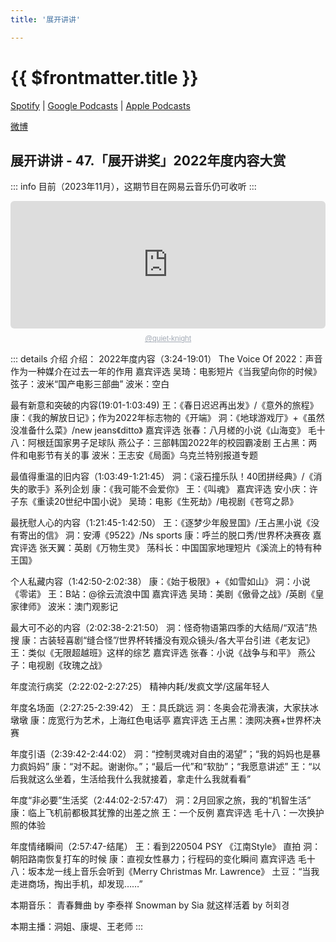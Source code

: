 ```yaml
---
title: '展开讲讲'

---
```


# {{ $frontmatter.title }}

[Spotify](https://open.spotify.com/show/5AyxeBKaGFxleNi47OvfEl) | [Google Podcasts](https://podcasts.google.com/feed/aHR0cHM6Ly93d3cueGltYWxheWEuY29tL2FsYnVtLzI0NjcyMDIxLnhtbA) | [Apple Podcasts](https://podcasts.apple.com/cn/podcast/%E5%B1%95%E5%BC%80%E8%AE%B2%E8%AE%B2/id1470561691)

[微博](https://weibo.com/u/7265558619)

## 展开讲讲 - 47.「展开讲奖」2022年度内容大赏

::: info
目前（2023年11月），这期节目在网易云音乐仍可收听
:::

<div style="height: 228px; width: 100%;"><iframe src="https://audio.com/embed/audio/1783543926171453?theme=light"    style="display:block; border-radius: 6px; border: none; height: 204px; width: 100%;"></iframe><a href='https://audio.com/quiet-knight' style="text-align: center; display: block; color: #A4ABB6; font-size: 12px; font-family: sans-serif; line-height: 16px; margin-top: 8px; overflow: hidden; white-space: nowrap; text-overflow: ellipsis;">@quiet-knight</a></div>

::: details 介绍
介绍： 2022年度内容（3:24-19:01）
The Voice Of 2022：声音作为一种媒介在过去一年的作用
嘉宾评选
吴琦：电影短片《当我望向你的时候》
弦子：波米“国产电影三部曲”
波米：空白

最有新意和突破的内容(19:01-1:03:49)
王：《春日迟迟再出发》/《意外的旅程》
康：《我的解放日记》；作为2022年标志物的《开端》
洞：《地球游戏厅》+《虽然没准备什么菜》/new jeans《ditto》
嘉宾评选
张春：八月槎的小说《山海变》
毛十八：阿根廷国家男子足球队
燕公子：三部韩国2022年的校园霸凌剧
王占黑：两件和电影节有关的事
波米：王志安《局面》乌克兰特别报道专题

最值得重温的旧内容（1:03:49-1:21:45）
洞：《滚石撞乐队！40团拼经典》/《消失的歌手》系列企划
康：《我可能不会爱你》
王：《叫魂》
嘉宾评选
安小庆：许子东《重读20世纪中国小说》
吴琦：电影《生死劫》/电视剧《苍穹之昴》

最抚慰人心的内容（1:21:45-1:42:50）
王：《逐梦少年殷昱国》/王占黑小说《没有寄出的信》
洞：安溥《9522》/Ns sports
康：呼兰的脱口秀/世界杯决赛夜
嘉宾评选
张天翼：英剧《万物生灵》
荡科长：中国国家地理短片《溪流上的特有种王国》

个人私藏内容（1:42:50-2:02:38）
康：《始于极限》+《如雪如山》
洞：小说《零诺》
王：B站：@徐云流浪中国
嘉宾评选
吴琦：美剧《傲骨之战》/英剧《皇家律师》
波米：澳门观影记

最大可不必的内容（2:02:38-2:21:50）
洞：怪奇物语第四季的大结局/“双洁”热搜
康：古装轻喜剧“缝合怪”/世界杯转播没有观众镜头/各大平台引进《老友记》
王：类似《无限超越班》这样的综艺
嘉宾评选
张春：小说《战争与和平》
燕公子：电视剧《玫瑰之战》

年度流行病奖（2:22:02-2:27:25）
精神内耗/发疯文学/这届年轻人

年度名场面（2:27:25-2:39:42）
王：具氏跳远
洞：冬奥会花滑表演，大家扶冰墩墩
康：庞宽行为艺术，上海红色电话亭
嘉宾评选
王占黑：澳网决赛+世界杯决赛

年度引语（2:39:42-2:44:02）
洞：“控制灵魂对自由的渴望”；“我的妈妈也是暴力疯妈妈”
康：“对不起。谢谢你。”；“最后一代”和“软肋”；“我愿意讲述”
王：“以后我就这么坐着，生活给我什么我就接着，拿走什么我就看看”

年度“非必要”生活奖（2:44:02-2:57:47）
洞：2月回家之旅，我的“机智生活”
康：临上飞机前都极其犹豫的出差之旅
王：一个反例
嘉宾评选
毛十八：一次换护照的体验

年度情绪瞬间（2:57:47-结尾）
王：看到220504 PSY 《江南Style》 直拍
洞：朝阳路南恢复打车的时候
康：直视女性暴力；行程码的变化瞬间
嘉宾评选
毛十八：坂本龙一线上音乐会听到《Merry Christmas Mr. Lawrence》
土豆：“当我走进商场，掏出手机，却发现……”

本期音乐：
青春舞曲 by 李泰祥
Snowman by Sia
就这样活着 by 허회경

本期主播：洞姐、康堤、王老师
:::